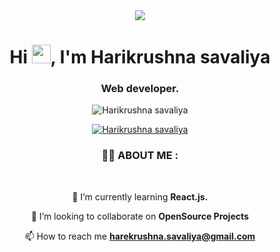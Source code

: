 <div align="center">
 <a href="#" ><img align="center" src="https://media.tenor.com/whgQwNlVvNkAAAAi/xero-code.gif"/></a>
 
 <h1>Hi <img src="https://raw.githubusercontent.com/MartinHeinz/MartinHeinz/master/wave.gif" width="30px" height="30px">, I'm Harikrushna savaliya</h1>

<h3>Web developer.</h3>

 <p> <img src="https://komarev.com/ghpvc/?username=Harikrushnasavaliya&label=Profile%20views&color=0e75b6&style=flat"   alt="Harikrushna savaliya" /></p>
<p> 
 <a href="https://github.com/ryo-ma/github-profile-trophy"><img src="https://github-profile-trophy.vercel.app/?username=Harikrushnasavaliya" alt="Harikrushna savaliya" /></a> 
 </p>
</div>


### <div align="center"> 🙋‍♂️ ABOUT ME : </div>

 <br/>

<div align="center">
 
 🌱 I’m currently learning **React.js.**

 👯 I’m looking to collaborate on **OpenSource Projects**

 📫 How to reach me **harekrushna.savaliya@gmail.com**

</div>























<!-- 
<div align="center">
 <a href="#" ><img align="center" src="https://media.tenor.com/whgQwNlVvNkAAAAi/xero-code.gif"/></a>
 
 <h1>Hi <img src="https://raw.githubusercontent.com/MartinHeinz/MartinHeinz/master/wave.gif" width="30px" height="30px">, I'm Harikrushna savaliya</h1>

<h3>Web developer.</h3>

 <p> <img src="https://komarev.com/ghpvc/?username=Harikrushnasavaliya&label=Profile%20views&color=0e75b6&style=flat"   alt="Harikrushna savaliya" /></p>
<p> 
 <a href="https://github.com/ryo-ma/github-profile-trophy"><img src="https://github-profile-trophy.vercel.app/?username=Harikrushnasavaliya" alt="Harikrushna savaliya" /></a> 
 </p>
</div>

 
<div align="center">
 
 🙋‍♂️ **A B O U T  M E :**

 <br/>

 🌱 I’m currently learning **React.js.**

 👯 I’m looking to collaborate on **OpenSource Projects**

 📫 How to reach me **harekrushna.savaliya@gmail.com**
</div>


 <br/>

<div align="center">
 
 👨‍💻 **S K I L L S :**

 <br/>
 
 <a href="https://icons8.com/icon/40670/c-programming" target="_blank"> <img src="https://img.icons8.com/color/48/000000/c-programming.png"/></a>
 <a href="https://icons8.com/icon/40669/c++" target="_blank"> <img src="https://img.icons8.com/color/48/000000/c-plus-plus-logo.png"/> </a>
 <a href="https://developer.mozilla.org/en-US/docs/Web/JavaScript" target="_blank"> <img src="https://img.icons8.com/color/48/000000/javascript.png"/> </a> 
 <a href="https://www.w3.org/html/" target="_blank"> <img src="https://img.icons8.com/color/48/000000/html-5.png"/> </a> 
 <a href="https://www.w3schools.com/css/" target="_blank"> <img src="https://img.icons8.com/color/48/000000/css3.png"/> </a> 
 <a href="https://getbootstrap.com" target="_blank"> <img src="https://img.icons8.com/color/48/000000/bootstrap.png"/> </a> 
 <a href="https://icons8.com/icon/39856/php-logo" target="_blank"> <img src="https://img.icons8.com/ios-filled/50/4a90e2/php-logo.png"/>
 </a>
 <a href="https://www.python.org" target="_blank"> <img src="https://img.icons8.com/color/48/000000/python.png"/> </a> 
 <a href="https://www.djangoproject.com/"><img src="https://img.icons8.com/windows/50/2ECC71/django.png"/></a>
 <a href="https://angular.io/" target="_blank"> <img src="https://img.icons8.com/color/48/angularjs.png"/> </a> 

</div>


 <br/>
 
 <div align="center">
 
 👨‍💻 **🗒️ D A T A B A S E :**

 <br/>
 
 <a style="padding-right:8px;" href="https://www.mysql.com/" target="_blank"> <img src="https://img.icons8.com/fluent/50/000000/mysql-logo.png"/> </a>
</div>
 
 <br/>

<div align="center">
 
 🚀 **T O O L  S :**

 <br/>

 <a href="https://icons8.com/icon/y7WGoWNuIWac/visual-studio"><img src="https://img.icons8.com/color/48/000000/visual-studio--v2.png"/></a>
 <a href="https://icons8.com/icon/9OGIyU8hrxW5/visual-studio-code-2019"><img src="https://img.icons8.com/color/48/000000/visual-studio-code-2019.png"/></a>
 <a href="https://icons8.com/icon/EgOU93v1DHjU/android-studio"><img src="https://img.icons8.com/color/48/000000/android-studio--v2.png"/></a>
 <a href="https://icons8.com/icon/117121/pycharm"><img src="https://img.icons8.com/color/48/4a90e2/pycharm.png"/></a>
 <a href="https://icons8.com/icon/6RHskkZGRABM/sublime-text"><img src="https://img.icons8.com/fluency/48/4a90e2/sublime-text.png"/></a>
 
</div>

 <br/>


<div align="center">
 
 👨🏼‍🤝‍👨🏼 **C O N N E C T  W I T H  M E :**

 <br/>

 <a href = "https://www.linkedin.com/in/harikrushna-savaliya-0ba521186/"><img src="https://img.icons8.com/fluent/48/000000/linkedin.png"/></a>
 <a href = "https://www.instagram.com/harikrushna_savaliya/"><img src="https://img.icons8.com/fluent/48/000000/instagram-new.png"/></a>
</div>
              
 <br/>


<div align="center">
    <pre>G I T H U B  S T A T S</pre>
    <p> <img src="https://github-readme-stats-eight-theta.vercel.app/api/top-langs/?username=Harikrushnasavaliya&layout=compact&langs_count=8&title_color=F58529"/> </p>
    <p> <img align="center" src="https://github-readme-stats.vercel.app/api?username=Harikrushnasavaliya&show_icons=true&theme=tokyonight" alt="Harikrushna savaliya" /></p>
    <p><img align="center" src="https://github-readme-streak-stats.herokuapp.com/?user=Harikrushnasavaliya" alt="Harikrushna savaliya" /></p>
</div>
 -->
